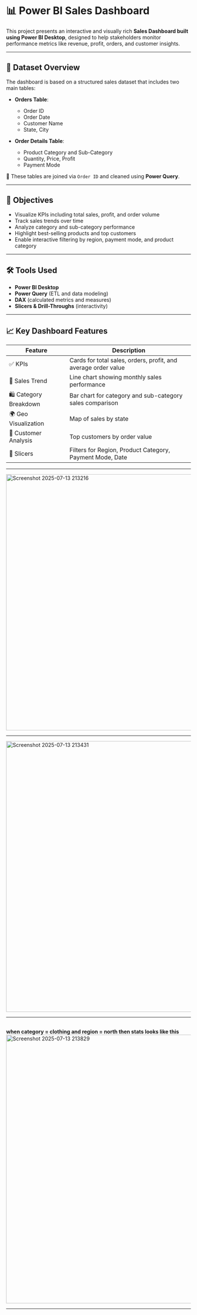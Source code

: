 # 📊 Power BI Sales Dashboard

This project presents an interactive and visually rich **Sales Dashboard built using Power BI Desktop**, designed to help stakeholders monitor performance metrics like revenue, profit, orders, and customer insights.

---

## 📁 Dataset Overview

The dashboard is based on a structured sales dataset that includes two main tables:

- **Orders Table**:
  - Order ID
  - Order Date
  - Customer Name
  - State, City

- **Order Details Table**:
  - Product Category and Sub-Category
  - Quantity, Price, Profit
  - Payment Mode

📌 These tables are joined via `Order ID` and cleaned using **Power Query**.

---

## 🎯 Objectives

- Visualize KPIs including total sales, profit, and order volume
- Track sales trends over time
- Analyze category and sub-category performance
- Highlight best-selling products and top customers
- Enable interactive filtering by region, payment mode, and product category

---

## 🛠 Tools Used

- **Power BI Desktop**
- **Power Query** (ETL and data modeling)
- **DAX** (calculated metrics and measures)
- **Slicers & Drill-Throughs** (interactivity)

---

## 📈 Key Dashboard Features

| Feature                 | Description |
|-------------------------|-------------|
| ✅ KPIs                 | Cards for total sales, orders, profit, and average order value |
| 📅 Sales Trend          | Line chart showing monthly sales performance |
| 🛍️ Category Breakdown   | Bar chart for category and sub-category sales comparison |
| 🌍 Geo Visualization    | Map of sales by state |
| 🧑 Customer Analysis     | Top customers by order value |
| 🔘 Slicers              | Filters for Region, Product Category, Payment Mode, Date |

---

<img width="1194" height="697" alt="Screenshot 2025-07-13 213216" src="https://github.com/user-attachments/assets/883e9812-c374-44ef-9b05-ad863ef6c69c" />

---
<img width="1345" height="737" alt="Screenshot 2025-07-13 213431" src="https://github.com/user-attachments/assets/da751efe-6fea-4244-b9d1-1d7913dc979d" />

---

##
 **when category = clothing and region = north then stats looks like this**
 <img width="1331" height="731" alt="Screenshot 2025-07-13 213829" src="https://github.com/user-attachments/assets/149d9252-db61-4de8-aceb-3b619ecc136a" />

 ---



